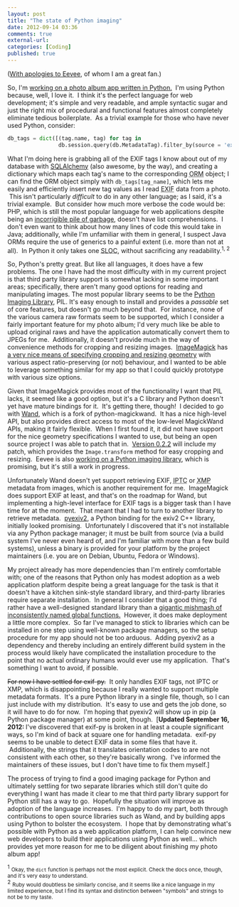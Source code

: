 ```yaml
---
layout: post
title: "The state of Python imaging"
date: 2012-09-14 03:36
comments: true
external-url:
categories: [Coding]
published: true
---
```

(<a title="The state of Python imaging - Eevee's Livejournal" href="http://eevee.livejournal.com/307299.html" target="_blank">With apologies to Eevee</a>, of whom I am a great fan.)

So, I'm <a title="Social networks and content ownership - mlindgren.ca" href="http://mlindgren.ca/blog/archives/597" target="_blank">working on a photo album app written in Python.</a>  I'm using Python because, well, I love it.  I think it's the perfect language for web development; it's simple and very readable, and ample syntactic sugar and just the right mix of procedural and functional features almost completely eliminate tedious boilerplate.  As a trivial example for those who have never used Python, consider:<!--more-->

``` python
db_tags = dict([(tag.name, tag) for tag in
                db.session.query(db.MetadataTag).filter_by(source = 'exif')])
```

What I'm doing here is grabbing all of the EXIF tags I know about out of my database with <a title="SQLAlchemy" href="http://www.sqlalchemy.org/" target="_blank">SQLAlchemy</a> (also awesome, by the way), and creating a dictionary which maps each tag's name to the corresponding <acronym title="Object-Relational Mapper">ORM</acronym> object; I can find the ORM object simply with <code>db_tags[tag_name]</code>, which lets me easily and efficiently insert new tag values as I read <acronym title="Exchangeable Image File Format">EXIF</acronym> data from a photo.  This isn't particularly <em>difficult</em> to do in any other language; as I said, it's a trivial example.  But consider how much more verbose the code would be: PHP, which is still the most popular language for web applications despite being an <a title="PHP: A Fractal of Bad Design - Fuzzy Notepad" href="http://me.veekun.com/blog/2012/04/09/php-a-fractal-of-bad-design/" target="_blank">incorrigible pile of garbage</a>, doesn't have list comprehensions.  I don't even want to think about how many lines of code this would take in Java; additionally, while I'm unfamiliar with them in general, I suspect Java ORMs require the use of generics to a painful extent (i.e. more than not at all).  In Python it only takes one <acronym title="Source Line Of Code">SLOC</acronym>, without sacrificing any readability.<sup>1, 2</sup>

So, Python's pretty great. But like all languages, it does have a few problems. The one I have had the most difficulty with in my current project is that third party library support is somewhat lacking in some important areas; specifically, there aren't many good options for reading and manipulating images. The most popular library seems to be the <a href="http://www.pythonware.com/products/pil/">Python Imaging Library</a>, PIL. It's easy enough to install and provides a <em>passable</em> set of core features, but doesn't go much beyond that.  For instance, none of the various camera raw formats seem to be supported, which I consider a fairly important feature for my photo album; I'd very much like be able to upload original raws and have the application automatically convert them to JPEGs for me.  Additionally, it doesn't provide much in the way of convenience methods for cropping and resizing images.  <a title="ImageMagick" href="http://www.imagemagick.org/" target="_blank">ImageMagick</a> has <a title="ImageMagick geometry" href="http://www.imagemagick.org/script/command-line-processing.php#geometry" target="_blank">a very nice means of specifying cropping and resizing geometry</a> with various aspect ratio-preserving (or not) behaviour, and I wanted to be able to leverage something similar for my app so that I could quickly prototype with various size options.

Given that ImageMagick provides most of the functionality I want that PIL lacks, it seemed like a good option, but it's a C library and Python doesn't yet have mature bindings for it.  It's getting there, though!  I decided to go with <a title="Python Wand library" href="http://dahlia.kr/wand/index.html" target="_blank">Wand</a>, which is a fork of python-magickwand.  It has a nice high-level API, but also provides direct access to most of the low-level MagickWand APIs, making it fairly flexible.  When I first found it, it did not have support for the nice geometry specifications I wanted to use, but being an open source project I was able to patch that in.  <a title="Wand version 0.2.2" href="http://dahlia.kr/wand/changes.html#version-0-2-2" target="_blank">Version 0.2.2</a> will include my patch, which provides the <code>Image.transform</code> method for easy cropping and resizing.  Eevee is also <a title="Sanpera - Eevee's Github" href="https://github.com/eevee/sanpera" target="_blank">working on a Python imaging library</a>, which is promising, but it's still a work in progress.

Unfortunately Wand doesn't yet support retrieving EXIF, <acronym title="International Press Telecommunications Council">IPTC</acronym> or <acronym title="Extensible Metadata Platform">XMP</acronym> metadata from images, which is another requirement for me.  ImageMagick does support EXIF at least, and that's on the roadmap for Wand, but implementing a high-level interface for EXIF tags is a bigger task than I have time for at the moment.  That meant that I had to turn to another library to retrieve metadata.  <a title="pyexiv2 library" href="http://tilloy.net/dev/pyexiv2/" target="_blank">pyexiv2</a>, a Python binding for the exiv2 C++ library, initially looked promising.  Unfortunately I discovered that it's not installable via any Python package manager; it must be built from source (via a build system I've never even heard of, and I'm familiar with more than a few build systems), unless a binary is provided for your platform by the project maintainers (i.e. you are on Debian, Ubuntu, Fedora or Windows).

My project already has more dependencies than I'm entirely comfortable with; one of the reasons that Python only has modest adoption as a web application platform despite being a great language for the task is that it doesn't have a kitchen sink-style standard library, and third-party libraries require separate installation.  In general I consider that a good thing; I'd rather have a well-designed standard library than a <a title="PHP: A Fractal of Bad Design - Fuzzy Notepad" href="http://me.veekun.com/blog/2012/04/09/php-a-fractal-of-bad-design/#general" target="_blank">gigantic mishmash of inconsistently named global functions.</a>  However, it does make deployment a little more complex.  So far I've managed to stick to libraries which can be installed in one step using well-known package managers, so the setup procedure for my app should not be too arduous.  Adding pyexiv2 as a dependency and thereby including an entirely different build system in the process would likely have complicated the installation procedure to the point that no actual ordinary humans would ever use my application.  That's something I want to avoid, if possible.

<del>For now I have settled for exif-py.</del>  It only handles EXIF tags, not IPTC or XMP, which is disappointing because I really wanted to support multiple metadata formats.  It's a pure Python library in a single file, though, so I can just include with my distribution.  It's easy to use and gets the job done, so it will have to do for now.  I'm hoping that pyexiv2 will show up in pip (a Python package manager) at some point, though.  [<strong>Updated September 16, 2012: </strong>I've discovered that exif-py is broken in at least a couple significant ways, so I'm kind of back at square one for handling metadata.  exif-py seems to be unable to detect EXIF data in some files that have it.  Additionally, the strings that it translates orientation codes to are not consistent with each other, so they're basically wrong.  I've informed the maintainers of these issues, but I don't have time to fix them myself.]

The process of trying to find a good imaging package for Python and ultimately settling for two separate libraries which still don't quite do everything I want has made it clear to me that third party library support for Python still has a way to go.  Hopefully the situation will improve as adoption of the language increases.  I'm happy to do my part, both through contributions to open source libraries such as Wand, and by building apps using Python to bolster the ecosystem.  I hope that by demonstrating what's possible with Python as a web application platform, I can help convince new web developers to build their applications using Python as well... which provides yet more reason for me to be diligent about finishing my photo album app!

<sup>1</sup> <small>Okay, the <code>dict</code> function is perhaps not the most explicit. Check the docs once, though, and it's very easy to understand.</small>  
<sup>2</sup> <small>Ruby would doubtless be similarly concise, and it seems like a nice language in my limited experience, but I find its syntax and distinction between "symbols" and strings to not be to my taste.</small>
